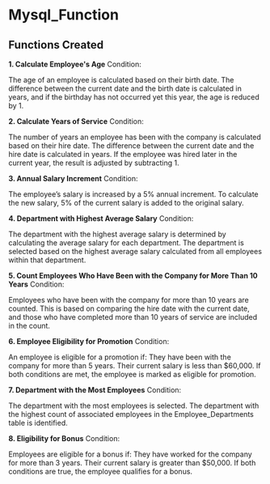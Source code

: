 # Mysql_Function


## Functions Created
**1. Calculate Employee's Age**
Condition:

The age of an employee is calculated based on their birth date.
The difference between the current date and the birth date is calculated in years, and if the birthday has not occurred yet this year, the age is reduced by 1.

**2. Calculate Years of Service**
Condition:

The number of years an employee has been with the company is calculated based on their hire date.
The difference between the current date and the hire date is calculated in years. If the employee was hired later in the current year, the result is adjusted by subtracting 1.


**3. Annual Salary Increment**
Condition:

The employee’s salary is increased by a 5% annual increment.
To calculate the new salary, 5% of the current salary is added to the original salary.


**4. Department with Highest Average Salary**
Condition:

The department with the highest average salary is determined by calculating the average salary for each department.
The department is selected based on the highest average salary calculated from all employees within that department.



**5. Count Employees Who Have Been with the Company for More Than 10 Years**
Condition:

Employees who have been with the company for more than 10 years are counted.
This is based on comparing the hire date with the current date, and those who have completed more than 10 years of service are included in the count.



**6. Employee Eligibility for Promotion**
Condition:

An employee is eligible for a promotion if:
They have been with the company for more than 5 years.
Their current salary is less than $60,000.
If both conditions are met, the employee is marked as eligible for promotion.

**7. Department with the Most Employees**
Condition:

The department with the most employees is selected.
The department with the highest count of associated employees in the Employee_Departments table is identified.

**8. Eligibility for Bonus**
Condition:

Employees are eligible for a bonus if:
They have worked for the company for more than 3 years.
Their current salary is greater than $50,000.
If both conditions are true, the employee qualifies for a bonus.

